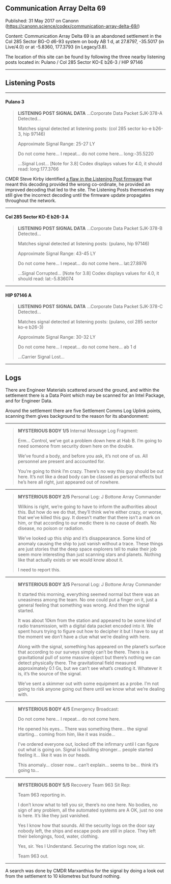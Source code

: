 ## Communication Array Delta 69

Published: 31 May 2017 on Canonn (https://canonn.science/codex/communication-array-delta-69/)

Content: Communication Array Delta 69 is an abandoned settlement in the Col 285 Sector BG-O d6-93 system on body AB 1 d, at 27.8797, -35.5017 (in Live/4.0) or at -5.8360, 177.3793 (in Legacy/3.8).

The location of this site can be found by following the three nearby listening posts located in:
Pulano / Col 285 Sector KO-E b26-3 / HIP 97146

* * *

## Listening Posts

* * *

#### Pulano 3

> 
> **LISTENING POST SIGNAL DATA**
>  …Corporate Data Packet SJK-378-A Detected…
> 
> Matches signal detected at listening posts: (col 285 sector ko-e b26-3, hip 97146)
> 
> Approximate Signal Range: 25-27 LY
> 
> Do not come here… I repeat… do not come here… long:-35.5220
> 
> …Signal Lost…
> [Note for 3.8] Codex displays values for 4.0, it should read: long:177.3766

CMDR Steve Kirby identified [a flaw in the Listening Post firmware](https://forums.frontier.co.uk/threads/missing-poi-for-sjk-378-a-b-c-listening-posts.340466/) that meant this decoding provided the wrong co-ordinate, he provided an improved decoding that led to the site. The Listening Posts themselves may still give the incorrect decoding until the firmware update propagates throughout the network.

* * *

#### Col 285 Sector KO-E b26-3 A

> 
> **LISTENING POST SIGNAL DATA**
>  …Corporate Data Packet SJK-378-B Detected…
> 
> Matches signal detected at listening posts: (pulano, hip 97146)
> 
> Approximate Signal Range: 43-45 LY
> 
> Do not come here… I repeat… do not come here… lat:27.8976
> 
> …Signal Corrupted…
> [Note for 3.8] Codex displays values for 4.0, it should read: lat:-5.836074

* * *

#### HIP 97146 A

> 
> **LISTENING POST SIGNAL DATA**
>  …Corporate Data Packet SJK-378-C Detected…
> 
> Matches signal detected at listening posts: (pulano, col 285 sector ko-e b26-3)
> 
> Approximate Signal Range: 30-32 LY
> 
> Do not come here… I repeat… do not come here… ab 1 d
> 
> …Carrier Signal Lost…

* * *

## Logs

There are Engineer Materials scattered around the ground, and within the settlement there is a Data Point which may be scanned for an Intel Package, and for Engineer Data. 

Around the settlement there are five Settlement Comms Log Uplink points, scanning them gives background to the reason for its abandonment:

* * *

> 
> **MYSTERIOUS BODY 1/5**
> Internal Message Log Fragment:
> 
> Erm… Control, we’ve got a problem down here at Hab B. I’m going to need someone from security down here on the double.
> 
> We’ve found a body, and before you ask, it’s not one of us. All personnel are present and accounted for.
> 
> You’re going to think I’m crazy. There’s no way this guy should be out here. It’s not like a dead body can be classed as personal effects but he’s here all right, just appeared out of nowhere.

* * *

> 
> **MYSTERIOUS BODY 2/5**
> Personal Log: J Bottone Array Commander
> 
> Wilkins is right, we’re going to have to inform the authorities about this. But how do we do that, they’ll think we’re either crazy, or worse, that we’ve killed this guy. It doesn’t matter that there isn’t a mark on him, or that according to our medic there is no cause of death. No disease, no poison or radiation.
> 
> We’ve looked up this ship and it’s disappearance. Some kind of anomaly causing the ship to just vanish without a trace. These things are just stories that the deep space explorers tell to make their job seem more interesting than just scanning stars and planets. Nothing like that actually exists or we would know about it.
> 
> I need to report this.

* * *

> 
> **MYSTERIOUS BODY 3/5**
> Personal Log: J Bottone Array Commander
> 
> It started this morning, everything seemed normal but there was an uneasiness among the team. No one could put a finger on it, just a general feeling that something was wrong. And then the signal started.
> 
> It was about 10km from the station and appeared to be some kind of radio transmission, with a digital data packet encoded into it. We spent hours trying to figure out how to decipher it but I have to say at the moment we don’t have a clue what we’re dealing with here.
> 
> Along with the signal, something has appeared on the planet’s surface that according to our surveys simply can’t be there. There is a gravitational pull of some massive object but there’s nothing we can detect physically there. The gravitational field measured approximately 0.1 Gs, but we can’t see what’s creating it. Whatever it is, it’s the source of the signal.
> 
> We’ve sent a skimmer out with some equipment as a probe. I’m not going to risk anyone going out there until we know what we’re dealing with.

* * *

> 
> **MYSTERIOUS BODY 4/5**
> Emergency Broadcast:
> 
> Do not come here… I repeat… do not come here.
> 
> He opened his eyes… There was something there… the signal starting… coming from him, like it was inside…
> 
> I’ve ordered everyone out, locked off the infirmary until I can figure out what is going on. Signal is building stronger… people started feeling it… like it was in our heads.
> 
> This anomaly… closer now… can’t explain… seems to be… think it’s going to…

* * *

> 
> **MYSTERIOUS BODY 5/5**
>  Recovery Team 963 Sit Rep:
> 
> Team 963 reporting in.
> 
> I don’t know what to tell you sir, there’s no one here. No bodies, no sign of any problem, all the automated systems are A OK, just no one is here. It’s like they just vanished.
> 
> Yes I know how that sounds. All the security logs on the door say nobody left, the ships and escape pods are still in place. They left their belongings, food, water, clothing.
> 
> Yes, sir. Yes I Understand. Securing the station logs now, sir.
> 
> Team 963 out.

* * *

A search was done by CMDR Marxanthius for the signal by doing a look out from the settlement to 10 kilometres but found nothing.